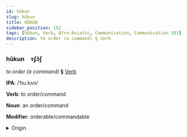 ```yaml
---
id: hûkun
slug: hûkun
title: HÛKUN
sidebar_position: 152
tags: [hûkun, Verb, Afro-Asiatic, Communication, Communication 103]
description: to order (a command) § Verb
---
```


### hûkun&emsp;<span kind="abugida">ɂʄɔ̃ʃ</span>

*to order (a command)* **§** [Verb](../../tags/Verb)

**IPA**: /ˈhu.kʌn/

**Verb**: to order/command

**Noun**: an order/command

**Modifier**: orderable/commandable

<details>
    <summary>Origin</summary>
    Arabic حُكْم ḥukm /ħukm/<br/>
    <em>Afro-Asiatic Language Family</em>
</details>